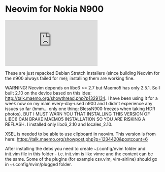 # Neovim for Nokia N900

![alt text](https://talk.maemo.org/attachment.php?attachmentid=39752&stc=1&d=1518508056)

These are just repacked Debian Stretch installers (since building Neovim for the n900 always failed for me); installing them are working fine.

WARNING! Neovim depends on libc6 >= 2.7 but Maemo5 has only 2.5.1. So I built 2.10 on the device based on this idea: http://talk.maemo.org/showthread.php?p1329134. I have been using it for a week now on my main every-day-used n900 and I didn't experience any issues so far (hmm... only one thing: BlessN900 freezes when taking HDR photos). BUT I MUST WARN YOU THAT INSTALLING THIS VERSION OF LIBC6 CAN BRAKE MAEMO5 INSTALLATION SO YOU ARE RISKING A REFLASH.
I installed only libc6_2.10 and locales_2.10.

XSEL is needed to be able to use clipboard in neovim. This version is from here: https://talk.maemo.org/showpost.php?p=1234420&postcount=6


After installing the debs you need to create ~/.config/nvim folder and init.vim file in this folder - i.e. init.vim is like vimrc and the content can be the same. Some of the plugins (for example csv.vim, vim-airline) should go in ~/.config/nvim/plugged folder.
